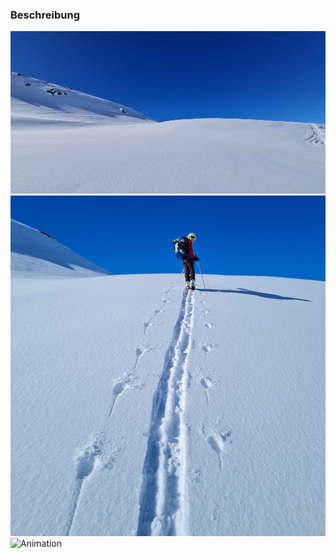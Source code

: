 ### Beschreibung

![Start](/media/pic2.jpg)  
![Exploring](/media/pic3.jpg)  
![Animation](/media/animation_2.gif)  
